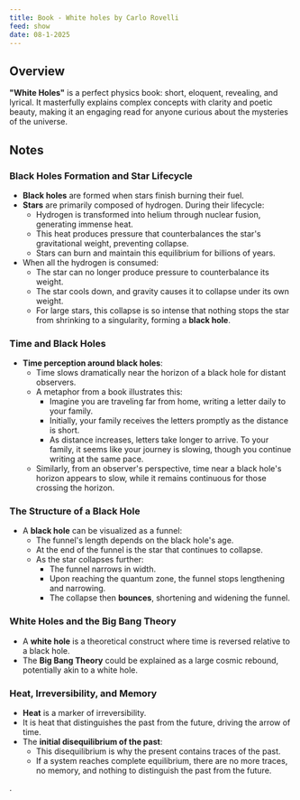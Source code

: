 ```yaml
---
title: Book - White holes by Carlo Rovelli
feed: show
date: 08-1-2025
---
```


## Overview

**"White Holes"** is a perfect physics book: short, eloquent, revealing, and lyrical. It masterfully explains complex concepts with clarity and poetic beauty, making it an engaging read for anyone curious about the mysteries of the universe.

## Notes 

### Black Holes Formation and Star Lifecycle
- **Black holes** are formed when stars finish burning their fuel.
- **Stars** are primarily composed of hydrogen. During their lifecycle:
  - Hydrogen is transformed into helium through nuclear fusion, generating immense heat.
  - This heat produces pressure that counterbalances the star's gravitational weight, preventing collapse.
  - Stars can burn and maintain this equilibrium for billions of years.
- When all the hydrogen is consumed:
  - The star can no longer produce pressure to counterbalance its weight.
  - The star cools down, and gravity causes it to collapse under its own weight.
  - For large stars, this collapse is so intense that nothing stops the star from shrinking to a singularity, forming a **black hole**.

### Time and Black Holes
- **Time perception around black holes**:
  - Time slows dramatically near the horizon of a black hole for distant observers.
  - A metaphor from a book illustrates this:
    - Imagine you are traveling far from home, writing a letter daily to your family.
    - Initially, your family receives the letters promptly as the distance is short.
    - As distance increases, letters take longer to arrive. To your family, it seems like your journey is slowing, though you continue writing at the same pace.
  - Similarly, from an observer's perspective, time near a black hole's horizon appears to slow, while it remains continuous for those crossing the horizon.

### The Structure of a Black Hole
- A **black hole** can be visualized as a funnel:
  - The funnel's length depends on the black hole's age.
  - At the end of the funnel is the star that continues to collapse.
  - As the star collapses further:
    - The funnel narrows in width.
    - Upon reaching the quantum zone, the funnel stops lengthening and narrowing.
    - The collapse then **bounces**, shortening and widening the funnel.

### White Holes and the Big Bang Theory
- A **white hole** is a theoretical construct where time is reversed relative to a black hole.
- The **Big Bang Theory** could be explained as a large cosmic rebound, potentially akin to a white hole.

### Heat, Irreversibility, and Memory
- **Heat** is a marker of irreversibility.
- It is heat that distinguishes the past from the future, driving the arrow of time.
- The **initial disequilibrium of the past**:
  - This disequilibrium is why the present contains traces of the past.
  - If a system reaches complete equilibrium, there are no more traces, no memory, and nothing to distinguish the past from the future.


.





